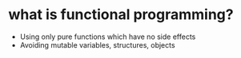 # what  is functional programming?

- Using only pure functions which have no side effects
- Avoiding mutable variables, structures, objects

